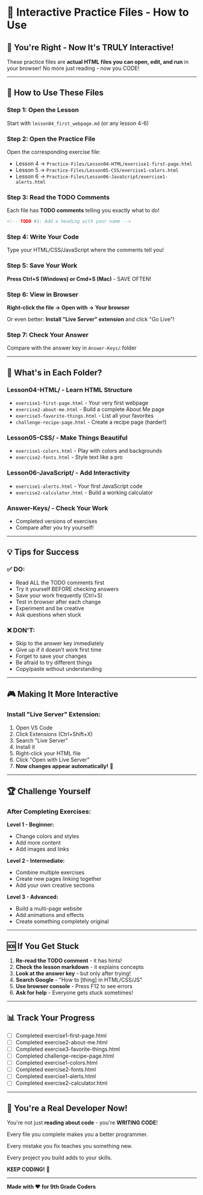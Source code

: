# 🎯 Interactive Practice Files - How to Use

## 📌 You're Right - Now It's TRULY Interactive!

These practice files are **actual HTML files you can open, edit, and run** in your browser! No more just reading - now you CODE!

---

## 🚀 How to Use These Files

### Step 1: Open the Lesson
Start with `lesson04_first_webpage.md` (or any lesson 4-6)

### Step 2: Open the Practice File
Open the corresponding exercise file:
- Lesson 4 → `Practice-Files/Lesson04-HTML/exercise1-first-page.html`
- Lesson 5 → `Practice-Files/Lesson05-CSS/exercise1-colors.html`
- Lesson 6 → `Practice-Files/Lesson06-JavaScript/exercise1-alerts.html`

### Step 3: Read the TODO Comments
Each file has **TODO comments** telling you exactly what to do!

```html
<!-- TODO #1: Add a heading with your name -->
```

### Step 4: Write Your Code
Type your HTML/CSS/JavaScript where the comments tell you!

### Step 5: Save Your Work
**Press Ctrl+S (Windows) or Cmd+S (Mac)** - SAVE OFTEN!

### Step 6: View in Browser
**Right-click the file → Open with → Your browser**

Or even better: **Install "Live Server" extension** and click "Go Live"!

### Step 7: Check Your Answer
Compare with the answer key in `Answer-Keys/` folder

---

## 📁 What's in Each Folder?

### **Lesson04-HTML/** - Learn HTML Structure
- `exercise1-first-page.html` - Your very first webpage
- `exercise2-about-me.html` - Build a complete About Me page
- `exercise3-favorite-things.html` - List all your favorites
- `challenge-recipe-page.html` - Create a recipe page (harder!)

### **Lesson05-CSS/** - Make Things Beautiful
- `exercise1-colors.html` - Play with colors and backgrounds
- `exercise2-fonts.html` - Style text like a pro

### **Lesson06-JavaScript/** - Add Interactivity
- `exercise1-alerts.html` - Your first JavaScript code
- `exercise2-calculator.html` - Build a working calculator

### **Answer-Keys/** - Check Your Work
- Completed versions of exercises
- Compare after you try yourself!

---

## 💡 Tips for Success

### ✅ DO:
- Read ALL the TODO comments first
- Try it yourself BEFORE checking answers
- Save your work frequently (Ctrl+S)
- Test in browser after each change
- Experiment and be creative
- Ask questions when stuck

### ❌ DON'T:
- Skip to the answer key immediately
- Give up if it doesn't work first time
- Forget to save your changes
- Be afraid to try different things
- Copy/paste without understanding

---

## 🎮 Making It More Interactive

### Install "Live Server" Extension:
1. Open VS Code
2. Click Extensions (Ctrl+Shift+X)
3. Search "Live Server"
4. Install it
5. Right-click your HTML file
6. Click "Open with Live Server"
7. **Now changes appear automatically!** 🎉

---

## 🏆 Challenge Yourself

### After Completing Exercises:

**Level 1 - Beginner:**
- Change colors and styles
- Add more content
- Add images and links

**Level 2 - Intermediate:**
- Combine multiple exercises
- Create new pages linking together
- Add your own creative sections

**Level 3 - Advanced:**
- Build a multi-page website
- Add animations and effects
- Create something completely original

---

## 🆘 If You Get Stuck

1. **Re-read the TODO comment** - it has hints!
2. **Check the lesson markdown** - it explains concepts
3. **Look at the answer key** - but only after trying!
4. **Search Google** - "How to [thing] in HTML/CSS/JS"
5. **Use browser console** - Press F12 to see errors
6. **Ask for help** - Everyone gets stuck sometimes!

---

## 📊 Track Your Progress

- [ ] Completed exercise1-first-page.html
- [ ] Completed exercise2-about-me.html
- [ ] Completed exercise3-favorite-things.html
- [ ] Completed challenge-recipe-page.html
- [ ] Completed exercise1-colors.html
- [ ] Completed exercise2-fonts.html
- [ ] Completed exercise1-alerts.html
- [ ] Completed exercise2-calculator.html

---

## 🎉 You're a Real Developer Now!

You're not just **reading about code** - you're **WRITING CODE**!

Every file you complete makes you a better programmer.

Every mistake you fix teaches you something new.

Every project you build adds to your skills.

**KEEP CODING!** 🚀

---

**Made with ❤️ for 9th Grade Coders**
